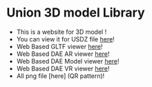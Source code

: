 # Union 3D model Library
- This is a website for 3D model !
- You can view it for USDZ file [here](USDZ_Viewer_Final.html)!
- Web Based GLTF viewer [here](GLTF_Viewer_Final.html)!
- Web Based DAE AR viewer [here](Dae_Viewer.html)!
- Web Based DAE Model viewer [here](Dae_Viewer_model_viewer.html)!
- Web Based DAE VR viewer [here](Dae_Viewer_VR.html)!
- All png file [here] (QR pattern)!
